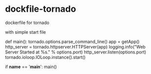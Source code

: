# dockfile-tornado
dockerfile for tornado

with simple start file 

   def main():
    tornado.options.parse_command_line()
    app = getApp()
    http_server = tornado.httpserver.HTTPServer(app)
    logging.info("Web Server Started at %s." % options.port)
    http_server.listen(options.port)
    tornado.ioloop.IOLoop.instance().start()


if __name__ == '__main__':
    main()

